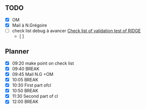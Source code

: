## TODO
- [x] OM
- [x] Mail à N.Grégoire
- [ ] check list debug à avancer [Check list of validation test of RIDGE](RIDGE/Check%20list%20of%20validation%20test%20of%20RIDGE.md)
	- [ ] 
## Planner

- [x] 09:20 make point on check list
- [x] 09:40 BREAK
- [x] 09:45 Mail N.G +OM
- [x] 10:05 BREAK
- [x] 10:30 First part ofcl
- [x] 10:50 BREAK
- [x] 11:30 Second part of cl
- [x] 12:00 BREAK
